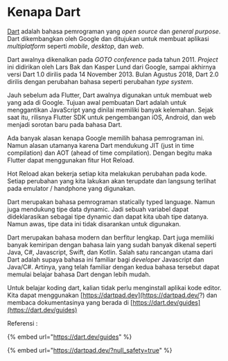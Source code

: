 # Kenapa Dart

[Dart](https://dart.dev/) adalah bahasa pemrograman yang _open source_ dan _general purpose_. Dart dikembangkan oleh Google dan ditujukan untuk membuat aplikasi _multiplatform_ seperti _mobile_, _desktop_, dan _web_.

Dart awalnya dikenalkan pada _GOTO conference_ pada tahun 2011. _Project_ ini didirikan oleh Lars Bak dan Kasper Lund dari Google, sampai akhirnya versi Dart 1.0 dirilis pada 14 November 2013. Bulan Agustus 2018, Dart 2.0 dirilis dengan perubahan bahasa seperti perubahan _type system_.&#x20;

Jauh sebelum ada Flutter, Dart awalnya digunakan untuk membuat web yang ada di Google. Tujuan awal pembuatan Dart adalah untuk menggantikan JavaScript yang dinilai memiliki banyak kelemahan. Sejak saat itu, rilisnya Flutter SDK untuk pengembangan iOS, Android, dan web menjadi sorotan baru pada bahasa Dart.

Ada banyak alasan kenapa Google memilih bahasa pemrograman ini. Namun alasan utamanya karena Dart mendukung JIT (just in time compilation) dan AOT (ahead of time compilation). Dengan begitu maka Flutter dapat menggunakan fitur Hot Reload.&#x20;

Hot Reload akan bekerja setiap kita melakukan perubahan pada kode. Setiap perubahan yang kita lakukan akan terupdate dan langsung terlihat pada emulator / handphone yang digunakan.

Dart merupakan bahasa pemrograman statically typed language. Namun juga mendukung tipe data dynamic. Jadi sebuah variabel dapat dideklarasikan sebagai tipe dynamic dan dapat kita ubah tipe datanya. Namun awas, tipe data ini tidak disarankan untuk digunakan.

Dart merupakan bahasa modern dan berfitur lengkap. Dart juga memiliki banyak kemiripan dengan bahasa lain yang sudah banyak dikenal seperti Java, C#, Javascript, Swift, dan Kotlin. Salah satu rancangan utama dari Dart adalah supaya bahasa ini familiar bagi _developer_ Javascript dan Java/C#. Artinya,  yang telah familiar dengan kedua bahasa tersebut dapat memulai belajar bahasa Dart dengan lebih mudah.&#x20;

Untuk belajar koding dart, kalian tidak perlu menginstall aplikai kode editor. Kita dapat menggunakan [https://dartpad.dev](https://dartpad.dev/?) dan membaca dokumentasinya yang berada di [https://dart.dev/guides](https://dart.dev/guides)



Referensi :

{% embed url="https://dart.dev/guides" %}

{% embed url="https://dartpad.dev/?null_safety=true" %}
